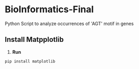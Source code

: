 # BioInformatics-Final

Python Script to analyze occurrences of 'AGT' motif in genes

## Install Matpplotlib

1. **Run**

```bash
pip install matplotlib
```
